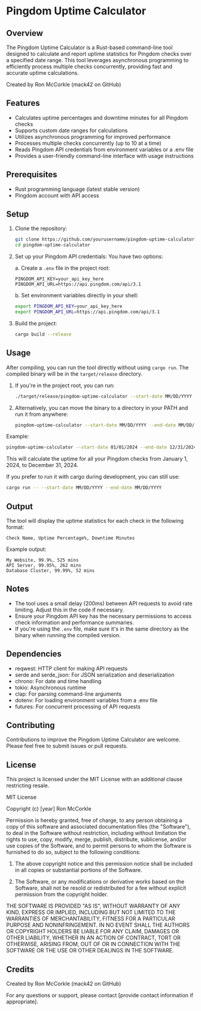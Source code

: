 # Pingdom Uptime Calculator

## Overview

The Pingdom Uptime Calculator is a Rust-based command-line tool designed to calculate and report uptime statistics for Pingdom checks over a specified date range. This tool leverages asynchronous programming to efficiently process multiple checks concurrently, providing fast and accurate uptime calculations.

Created by Ron McCorkle (mack42 on GitHub)

## Features

- Calculates uptime percentages and downtime minutes for all Pingdom checks
- Supports custom date ranges for calculations
- Utilizes asynchronous programming for improved performance
- Processes multiple checks concurrently (up to 10 at a time)
- Reads Pingdom API credentials from environment variables or a .env file
- Provides a user-friendly command-line interface with usage instructions

## Prerequisites

- Rust programming language (latest stable version)
- Pingdom account with API access

## Setup

1. Clone the repository:
   ```sh
   git clone https://github.com/yourusername/pingdom-uptime-calculator.git
   cd pingdom-uptime-calculator
   ```

2. Set up your Pingdom API credentials:
   You have two options:

   a. Create a `.env` file in the project root:
      ```
      PINGDOM_API_KEY=your_api_key_here
      PINGDOM_API_URL=https://api.pingdom.com/api/3.1
      ```

   b. Set environment variables directly in your shell:
      ```sh
      export PINGDOM_API_KEY=your_api_key_here
      export PINGDOM_API_URL=https://api.pingdom.com/api/3.1
      ```

3. Build the project:
   ```sh
   cargo build --release
   ```

## Usage

After compiling, you can run the tool directly without using `cargo run`. The compiled binary will be in the `target/release` directory.

1. If you're in the project root, you can run:
   ```sh
   ./target/release/pingdom-uptime-calculator --start-date MM/DD/YYYY --end-date MM/DD/YYYY
   ```

2. Alternatively, you can move the binary to a directory in your PATH and run it from anywhere:
   ```sh
   pingdom-uptime-calculator --start-date MM/DD/YYYY --end-date MM/DD/YYYY
   ```

Example:
```sh
pingdom-uptime-calculator --start-date 01/01/2024 --end-date 12/31/2024
```

This will calculate the uptime for all your Pingdom checks from January 1, 2024, to December 31, 2024.

If you prefer to run it with cargo during development, you can still use:
```sh
cargo run -- --start-date MM/DD/YYYY --end-date MM/DD/YYYY
```

## Output

The tool will display the uptime statistics for each check in the following format:
```
Check Name, Uptime Percentage%, Downtime Minutes
```

Example output:
```
My Website, 99.9%, 525 mins
API Server, 99.95%, 262 mins
Database Cluster, 99.99%, 52 mins
```

## Notes

- The tool uses a small delay (200ms) between API requests to avoid rate limiting. Adjust this in the code if necessary.
- Ensure your Pingdom API key has the necessary permissions to access check information and performance summaries.
- If you're using the `.env` file, make sure it's in the same directory as the binary when running the compiled version.

## Dependencies

- reqwest: HTTP client for making API requests
- serde and serde_json: For JSON serialization and deserialization
- chrono: For date and time handling
- tokio: Asynchronous runtime
- clap: For parsing command-line arguments
- dotenv: For loading environment variables from a .env file
- futures: For concurrent processing of API requests

## Contributing

Contributions to improve the Pingdom Uptime Calculator are welcome. Please feel free to submit issues or pull requests.

## License

This project is licensed under the MIT License with an additional clause restricting resale.

MIT License

Copyright (c) [year] Ron McCorkle

Permission is hereby granted, free of charge, to any person obtaining a copy
of this software and associated documentation files (the "Software"), to deal
in the Software without restriction, including without limitation the rights
to use, copy, modify, merge, publish, distribute, sublicense, and/or use copies
of the Software, and to permit persons to whom the Software is
furnished to do so, subject to the following conditions:

1. The above copyright notice and this permission notice shall be included in all
   copies or substantial portions of the Software.

2. The Software, or any modifications or derivative works based on the Software, 
   shall not be resold or redistributed for a fee without explicit permission 
   from the copyright holder.

THE SOFTWARE IS PROVIDED "AS IS", WITHOUT WARRANTY OF ANY KIND, EXPRESS OR
IMPLIED, INCLUDING BUT NOT LIMITED TO THE WARRANTIES OF MERCHANTABILITY,
FITNESS FOR A PARTICULAR PURPOSE AND NONINFRINGEMENT. IN NO EVENT SHALL THE
AUTHORS OR COPYRIGHT HOLDERS BE LIABLE FOR ANY CLAIM, DAMAGES OR OTHER
LIABILITY, WHETHER IN AN ACTION OF CONTRACT, TORT OR OTHERWISE, ARISING FROM,
OUT OF OR IN CONNECTION WITH THE SOFTWARE OR THE USE OR OTHER DEALINGS IN THE
SOFTWARE.

## Credits

Created by Ron McCorkle (mack42 on GitHub)

For any questions or support, please contact [provide contact information if appropriate].
